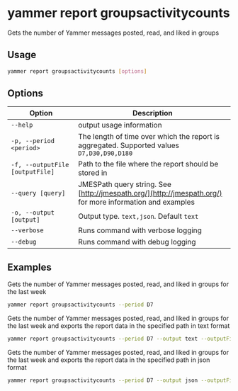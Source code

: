 # yammer report groupsactivitycounts

Gets the number of Yammer messages posted, read, and liked in groups

## Usage

```sh
yammer report groupsactivitycounts [options]
```

## Options

Option|Description
------|-----------
`--help`|output usage information
`-p, --period <period>`|The length of time over which the report is aggregated. Supported values `D7,D30,D90,D180`
`-f, --outputFile [outputFile]`|Path to the file where the report should be stored in
`--query [query]`|JMESPath query string. See [http://jmespath.org/](http://jmespath.org/) for more information and examples
`-o, --output [output]`|Output type. `text,json`. Default `text`
`--verbose`|Runs command with verbose logging
`--debug`|Runs command with debug logging

## Examples

Gets the number of Yammer messages posted, read, and liked in groups for the last week

```sh
yammer report groupsactivitycounts --period D7
```

Gets the number of Yammer messages posted, read, and liked in groups for the last week and exports the report data in the specified path in text format

```sh
yammer report groupsactivitycounts --period D7 --output text --outputFile "groupsactivitycounts.txt"
```

Gets the number of Yammer messages posted, read, and liked in groups for the last week and exports the report data in the specified path in json format

```sh
yammer report groupsactivitycounts --period D7 --output json --outputFile "groupsactivitycounts.json"
```
